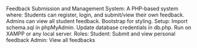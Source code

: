 Feedback Submission and Management System:
A PHP-based system where:
Students can register, login, and submit/view their own feedback.
Admins can view all student feedback.
Bootstrap for styling.
Setup:
Import schema.sql in phpMyAdmin.
Update database credentials in db.php.
Run on XAMPP or any local server.
Roles:
Student: Submit and view personal feedback
Admin: View all feedbacks

